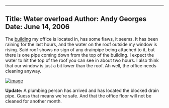 -----
Title:  Water overload
Author: Andy Georges
Date: June 14, 2006
----







The [building](http://www.flickr.com/photos/itkovian/88531260/) my
office is located in, has some flaws, it seems. It has been raining for
the last hours, and the water on the roof outside my window is rising.
Said roof shows no sign of any drainpipe being attached to it, but there
is one pipe coming down from the top of the building. I expect the water
to hit the top of the roof you can see in about two hours. I also think
that our window is just a bit lower than the roof. Ah well, the office
needs cleaning anyway.


[![image](C52F817C-F056-483C-9198-5F3842F792CE-1.jpg)](http://www.flickr.com/photos/itkovian/167072515/)


**Update:** A plumbing person has arrived and has located the blocked
drain pipe. Guess that means we're safe. And that the office floor will
not be cleaned for another month.





